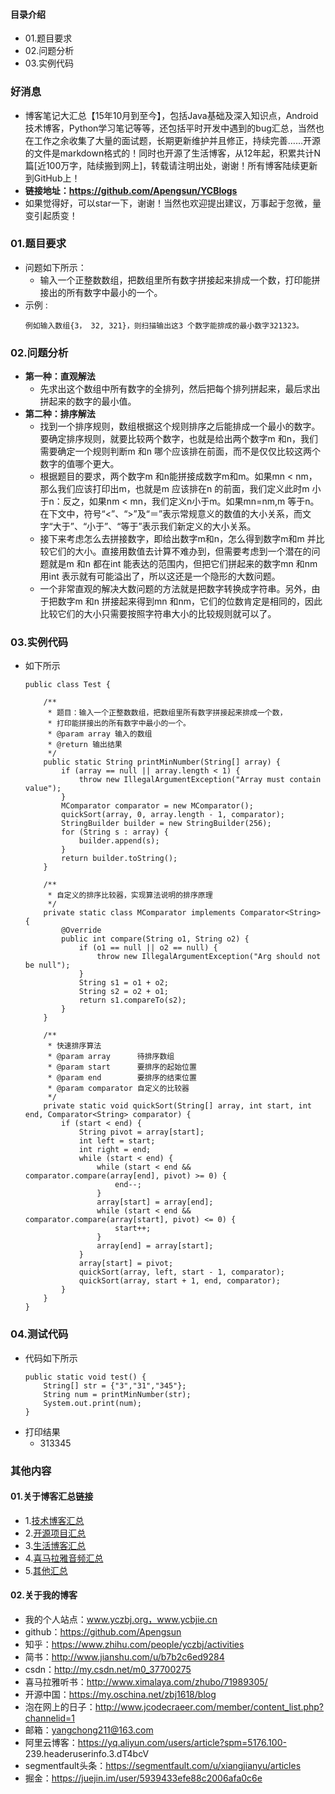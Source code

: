 #### 目录介绍
- 01.题目要求
- 02.问题分析
- 03.实例代码



### 好消息
- 博客笔记大汇总【15年10月到至今】，包括Java基础及深入知识点，Android技术博客，Python学习笔记等等，还包括平时开发中遇到的bug汇总，当然也在工作之余收集了大量的面试题，长期更新维护并且修正，持续完善……开源的文件是markdown格式的！同时也开源了生活博客，从12年起，积累共计N篇[近100万字，陆续搬到网上]，转载请注明出处，谢谢！所有博客陆续更新到GitHub上！
- **链接地址：https://github.com/Apengsun/YCBlogs**
- 如果觉得好，可以star一下，谢谢！当然也欢迎提出建议，万事起于忽微，量变引起质变！






### 01.题目要求
- 问题如下所示：
    - 输入一个正整数数组，把数组里所有数字拼接起来排成一个数，打印能拼接出的所有数字中最小的一个。
- 示例 :
    ```
    例如输入数组{3， 32, 321}，则扫描输出这3 个数字能排成的最小数字321323。
    ```




### 02.问题分析
- **第一种：直观解法**
    - 先求出这个数组中所有数字的全排列，然后把每个排列拼起来，最后求出拼起来的数字的最小值。
- **第二种：排序解法**
    - 找到一个排序规则，数组根据这个规则排序之后能排成一个最小的数字。要确定排序规则，就要比较两个数字，也就是给出两个数字m 和n，我们需要确定一个规则判断m 和n 哪个应该排在前面，而不是仅仅比较这两个数字的值哪个更大。
    - 根据题目的要求，两个数字m 和n能拼接成数字m和m。如果mn < nm，那么我们应该打印出m，也就是m 应该排在n 的前面，我们定义此时m 小于n：反之，如果nm < mn，我们定义n小于m。如果mn=nm,m 等于n。在下文中，符号“<”、“>”及“＝”表示常规意义的数值的大小关系，而文字“大于”、“小于”、“等于”表示我们新定义的大小关系。
    - 接下来考虑怎么去拼接数字，即给出数字m和n，怎么得到数字m和m 并比较它们的大小。直接用数值去计算不难办到，但需要考虑到一个潜在的问题就是m 和n 都在int 能表达的范围内，但把它们拼起来的数字mn 和nm 用int 表示就有可能溢出了，所以这还是一个隐形的大数问题。
    - 一个非常直观的解决大数问题的方法就是把数字转换成字符串。另外，由于把数字m 和n 拼接起来得到mn 和nm，它们的位数肯定是相同的，因此比较它们的大小只需要按照字符串大小的比较规则就可以了。


### 03.实例代码
- 如下所示
    ```
    public class Test {
    
        /**
         * 题目：输入一个正整数数组，把数组里所有数字拼接起来排成一个数，
         * 打印能拼接出的所有数字中最小的一个。
         * @param array 输入的数组
         * @return 输出结果
         */
        public static String printMinNumber(String[] array) {
            if (array == null || array.length < 1) {
                throw new IllegalArgumentException("Array must contain value");
            }
            MComparator comparator = new MComparator();
            quickSort(array, 0, array.length - 1, comparator);
            StringBuilder builder = new StringBuilder(256);
            for (String s : array) {
                builder.append(s);
            }
            return builder.toString();
        }
        
        /**
         * 自定义的排序比较器，实现算法说明的排序原理
         */
        private static class MComparator implements Comparator<String> {
            @Override
            public int compare(String o1, String o2) {
                if (o1 == null || o2 == null) {
                    throw new IllegalArgumentException("Arg should not be null");
                }
                String s1 = o1 + o2;
                String s2 = o2 + o1;
                return s1.compareTo(s2);
            }
        }
    
        /**
         * 快速排序算法
         * @param array      待排序数组
         * @param start      要排序的起始位置
         * @param end        要排序的结束位置
         * @param comparator 自定义的比较器
         */
        private static void quickSort(String[] array, int start, int end, Comparator<String> comparator) {
            if (start < end) {
                String pivot = array[start];
                int left = start;
                int right = end;
                while (start < end) {
                    while (start < end && comparator.compare(array[end], pivot) >= 0) {
                        end--;
                    }
                    array[start] = array[end];
                    while (start < end && comparator.compare(array[start], pivot) <= 0) {
                        start++;
                    }
                    array[end] = array[start];
                }
                array[start] = pivot;
                quickSort(array, left, start - 1, comparator);
                quickSort(array, start + 1, end, comparator);
            }
        }
    }
    ```

### 04.测试代码
- 代码如下所示
    ```
    public static void test() {
    	String[] str = {"3","31","345"};
    	String num = printMinNumber(str);
    	System.out.print(num);
    }
    ```
- 打印结果
    - 313345




### 其他内容
#### 01.关于博客汇总链接
- 1.[技术博客汇总](https://www.jianshu.com/p/614cb839182c)
- 2.[开源项目汇总](https://blog.csdn.net/m0_37700275/article/details/80863574)
- 3.[生活博客汇总](https://blog.csdn.net/m0_37700275/article/details/79832978)
- 4.[喜马拉雅音频汇总](https://www.jianshu.com/p/f665de16d1eb)
- 5.[其他汇总](https://www.jianshu.com/p/53017c3fc75d)



#### 02.关于我的博客
- 我的个人站点：www.yczbj.org，www.ycbjie.cn
- github：https://github.com/Apengsun
- 知乎：https://www.zhihu.com/people/yczbj/activities
- 简书：http://www.jianshu.com/u/b7b2c6ed9284
- csdn：http://my.csdn.net/m0_37700275
- 喜马拉雅听书：http://www.ximalaya.com/zhubo/71989305/
- 开源中国：https://my.oschina.net/zbj1618/blog
- 泡在网上的日子：http://www.jcodecraeer.com/member/content_list.php?channelid=1
- 邮箱：yangchong211@163.com
- 阿里云博客：https://yq.aliyun.com/users/article?spm=5176.100- 239.headeruserinfo.3.dT4bcV
- segmentfault头条：https://segmentfault.com/u/xiangjianyu/articles
- 掘金：https://juejin.im/user/5939433efe88c2006afa0c6e










